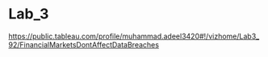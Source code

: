 # Lab_3

https://public.tableau.com/profile/muhammad.adeel3420#!/vizhome/Lab3_92/FinancialMarketsDontAffectDataBreaches
